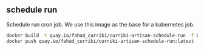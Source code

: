 ## schedule run

Schedule run cron job. We use this image as the base for a kubernetes job.

```bash
docker build -t quay.io/fahad_curriki/curriki-artisan-schedule-run -f Dockerfile .
docker push quay.io/fahad_curriki/curriki-artisan-schedule-run:latest
```